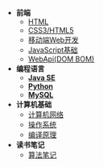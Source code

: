 * **前端**
    * [HTML](HTML/readme)
    * [CSS3/HTML5](CSS/readme)
    * [移动端Web开发](MobileWebDev/readme)
    * [JavaScript基础](JavaScript/readme)
    * [WebApi(DOM BOM)](WebApi/readme)
* **编程语言**
    * [**Java SE**](Java/readme)
    * [**Python**](Python/readme)
    * [**MySQL**](MySQL/readme)
* **计算机基础**
    * [计算机网络](C-Network/readme)
    * [操作系统](OS/readme)
    * [编译原理](CP/readme)
* **读书笔记**
    * [算法笔记](Algorithm-Notes/readme)